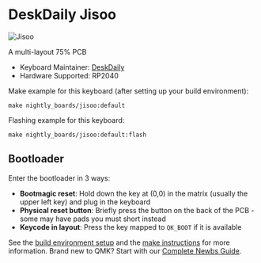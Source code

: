 # DeskDaily Jisoo

![Jisoo](https://i.imgur.com/c1Ja1NGh.png)

A multi-layout 75% PCB

* Keyboard Maintainer: [DeskDaily](https://github.com/DeskDaily)
* Hardware Supported: RP2040

Make example for this keyboard (after setting up your build environment):

    make nightly_boards/jisoo:default
	
Flashing example for this keyboard:

    make nightly_boards/jisoo:default:flash

## Bootloader

Enter the bootloader in 3 ways:

* **Bootmagic reset**: Hold down the key at (0,0) in the matrix (usually the upper left key) and plug in the keyboard
* **Physical reset button**: Briefly press the button on the back of the PCB - some may have pads you must short instead
* **Keycode in layout**: Press the key mapped to `QK_BOOT` if it is available

See the [build environment setup](https://docs.qmk.fm/#/getting_started_build_tools) and the [make instructions](https://docs.qmk.fm/#/getting_started_make_guide) for more information. Brand new to QMK? Start with our [Complete Newbs Guide](https://docs.qmk.fm/#/newbs).